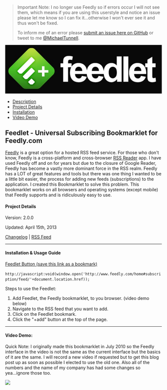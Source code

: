 > Important Note: I no longer use Feedly so if errors occur I will not see them, which means if you are using this userstyle and notice an issue please let me know so I can fix it...otherwise I won't ever see it and thus won't be fixed.
>
> To inform me of an error please [submit an issue here on GitHub](https://github.com/MichaelTunnell/feedly-feedlet/issues) or tweet to me [@MichaelTunnell](https://twitter.com/michaeltunnell).

![](feedlet-logo.jpg)

- [Description](#description)
- [Project Details](#details)
- [Installation](#install)
- [Video Demo](#screenshots)

## Feedlet - Universal Subscribing Bookmarklet for Feedly.com<a name="description"></a>

[Feedly](http://feedly.com/) is a great option for a hosted RSS feed service. For those who don't know, Feedly is a cross-platform and cross-browser [RSS Reader](http://youtu.be/0klgLsSxGsU) app. I have used Feedly off and on for years but due to the closure of Google Reader, Feedly has become a vastly more dominant force in the RSS realm. Feedly has a LOT of great features and tools but there was one thing I wanted to be a little bit easier, the process for adding new feeds (subscriptions) to the application. I created this Bookmarklet to solve this problem. This bookmarklet works on all browsers and operating systems (except mobile) that Feedly supports and is ridiculously easy to use.

#### Project Details<a name="details"></a>

Version: 2.0.0

Updated: April 15th, 2013

[Changelog](CHANGELOG.md) | [RSS Feed](https://github.com/MichaelTunnell/feedly-feedlet/commits/master.atom)

---------------

#### Installation & Usage Guide<a name="install"></a>

[Feedlet Button (save this link as a bookmark)](http://javascript:void(window.open('http://www.feedly.com/home#subscription/feed/'+document.location.href));)

`http://javascript:void(window.open('http://www.feedly.com/home#subscription/feed/'+document.location.href));`

Steps to use the Feedlet:

1. Add Feedlet, the Feedly bookmarklet, to you browser. (video demo below)
1. Navigate to the RSS feed that you want to add.
1. Click on the Feedlet bookmark.
1. Click the "+add" button at the top of the page.

-----------

#### Video Demo:

Quick Note: I originally made this bookmarklet in July 2010 so the Feedly interface in the video is not the same as the current interface but the basics of it are the same. I will record a new video if requested but to get this blog post up as soon as possible I elected to use the old one. Also all of the numbers and the name of my company has had some changes so yea...ignore those too.

[![](https://i.ytimg.com/vi/YuxJhlA0E60/maxresdefault.jpg)](https://www.youtube.com/watch?v=YuxJhlA0E60)